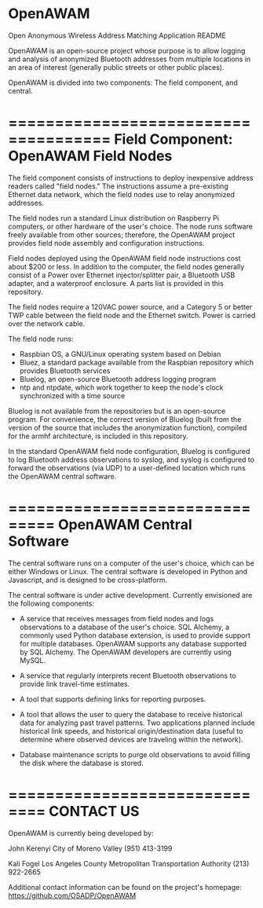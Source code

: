 # OpenAWAM
Open Anonymous Wireless Address Matching Application 
README

OpenAWAM is an open-source project whose purpose is to allow logging and
analysis of anonymized Bluetooth addresses from multiple locations in
an area of interest (generally public streets or other public places).

OpenAWAM is divided into two components: The field component, and central.


=====================================
Field Component: OpenAWAM Field Nodes
=====================================

The field component consists of instructions to deploy inexpensive
address readers called "field nodes." The instructions assume a pre-existing
Ethernet data network, which the field nodes use to relay anonymized
addresses.

The field nodes run a standard Linux distribution on Raspberry Pi 
computers, or other hardware of the user's choice. The node runs
software freely available from other sources; therefore, the OpenAWAM
project provides field node assembly and configuration instructions.

Field nodes deployed using the OpenAWAM field node instructions cost about
$200 or less. In addition to the computer, the field nodes generally consist
of a Power over Ethernet injector/splitter pair, a Bluetooth USB adapter,
and a waterproof enclosure. A parts list is provided in this repository.

The field nodes require a 120VAC power source, and a Category 5 or better
TWP cable between the field node and the Ethernet switch. Power is carried
over the network cable.

The field node runs:

- Raspbian OS, a GNU/Linux operating system based on Debian
- Bluez, a standard package available from the Raspbian repository
  which provides Bluetooth services
- Bluelog, an open-source Bluetooth address logging program
- ntp and ntpdate, which work together to keep the node's clock
  synchronized with a time source

Bluelog is not available from the repositories but is an open-source
program. For convenience, the correct version of Bluelog (built from
the version of the source that includes the anonymization function),
compiled for the armhf architecture, is included in this repository.

In the standard OpenAWAM field node configuration, Bluelog is configured
to log Bluetooth address observations to syslog, and syslog is configured
to forward the observations (via UDP) to a user-defined location which runs
the OpenAWAM central software.


===============================
OpenAWAM Central Software
===============================

The central software runs on a computer of the user's choice, which can be
either Windows or Linux. The central software is developed in Python and
Javascript, and is designed to be cross-platform.

The central software is under active development. Currently envisioned are
the following components:

- A service that receives messages from field nodes and logs observations
  to a database of the user's choice. SQL Alchemy, a commonly used Python
  database extension, is used to provide support for multiple databases.
  OpenAWAM supports any database supported by SQL Alchemy. The OpenAWAM
  developers are currently using MySQL.

- A service that regularly interprets recent Bluetooth observations to
  provide link travel-time estimates.

- A tool that supports defining links for reporting purposes.

- A tool that allows the user to query the database to receive historical
  data for analyzing past travel patterns. Two applications planned include
  historical link speeds, and historical origin/destination data (useful
  to determine where observed devices are traveling within the network).

- Database maintenance scripts to purge old observations to avoid filling
  the disk where the database is stored.
  
==============================
CONTACT US
==============================

OpenAWAM is currently being developed by:

John Kerenyi
City of Moreno Valley
(951) 413-3199

Kali Fogel
Los Angeles County Metropolitan Transportation Authority
(213) 922-2665

Additional contact information can be found on the project's homepage:
https://github.com/OSADP/OpenAWAM
